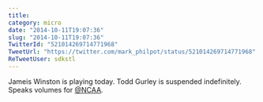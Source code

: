 ```yaml
---
title: 
category: micro
date: "2014-10-11T19:07:36"
slug: "2014-10-11T19:07:36"
TwitterId: "521014269714771968"
TweetUrl: "https://twitter.com/mark_philpot/status/521014269714771968"
ReTweetUser: sdkstl
---
```


<i class="fa fa-retweet" aria-hidden="true"></i> Jameis Winston is playing
today. Todd Gurley is suspended indefinitely. Speaks volumes for
[@NCAA](https://twitter.com/NCAA).
